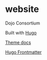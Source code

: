 # website

Dojo Consortium

Built with [Hugo](https://gohugo.io)

[Theme docs](https://learn.netlify.app/en/)

[Hugo Frontmatter](https://gohugo.io/content-management/front-matter/)